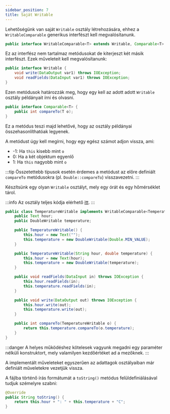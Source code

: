 ```yaml
---
sidebar_position: 7
title: Saját Writable
---
```


Lehetőségünk van saját `Writable` osztály létrehozására, ehhez a `WritableComparable` generikus interfészt kell
megvalósítanunk.

```java
public interface WritableComparable<T> extends Writable, Comparable<T> { }
```

Ez az interfész nem tartalmaz metódusokat de kiterjeszt két másik interfészt. Ezek műveleteit kell megvalósítanunk:

```java
public interface Writable {
    void write(DataOutput var1) throws IOException;
    void readFields(DataInput var1) throws IOException;
}
```

Ezen metódusok határozzák meg, hogy egy kell az adott adott `Writable` osztály példányait írni és olvasni.

```java
public interface Comparable<T> {
    public int compareTo(T o);
}
```
Ez a metódus teszi majd lehetővé, hogy az osztály példányai összehasonlíthatóak legyenek.

A metódust úgy kell megírni, hogy egy egész számot adjon vissza, ami:
- -1: Ha `this` kisebb mint `o`
- 0: Ha a két objektum egyenlő
- 1: Ha `this` nagyobb mint `o`

:::tip
Összetettebb típusok esetén érdemes a metódust az előre definiált `compareTo` metódusokra (pl. `Double::compareTo`)
visszavezetni.
:::

Készítsünk egy olyan `Writable` osztályt, mely egy órát és egy hőmérséklet tárol.

:::info
Az osztály teljes kódja elérhető
[itt](https://github.com/Valentinusz/elte-ik-bsc/blob/main/5/bigdata/hadoop/maxTemp/src/temp/TemperatureWritable.java).
:::

```java
public class TemperatureWritable implements WritableComparable<TemperatureWritable> {
	public Text hour;
	public DoubleWritable temperature;

    public TemperatureWritable() {
		this.hour = new Text("");
		this.temperature = new DoubleWritable(Double.MIN_VALUE);
	}

	public TemperatureWritable(String hour, double temperature) {
		this.hour = new Text(hour);
		this.temperature = new DoubleWritable(temperature);
	}

	public void readFields(DataInput in) throws IOException {
		this.hour.readFields(in);
		this.temperature.readFields(in);
	}

	public void write(DataOutput out) throws IOException {
		this.hour.write(out);
		this.temperature.write(out);
	}

	public int compareTo(TemperatureWritable o) {
		return this.temperature.compareTo(o.temperature);
	}
}
```
:::danger
A helyes működéshez kötelesek vagyunk megadni egy paraméter nélküli konstruktort, mely valamilyen kezdőértéket ad a
mezőknek.
:::

A implementált műveleteket egyszerűen az adattagok osztályaiban már definiált műveletekre vezetjük vissza.

A fájlba történő írás formátumát a `toString()` metódus felüldefiniálásával tudjuk szémelyre szabni:

```java
@Override
public String toString() {
    return this.hour + ": " + this.temperature + "C";
}
```